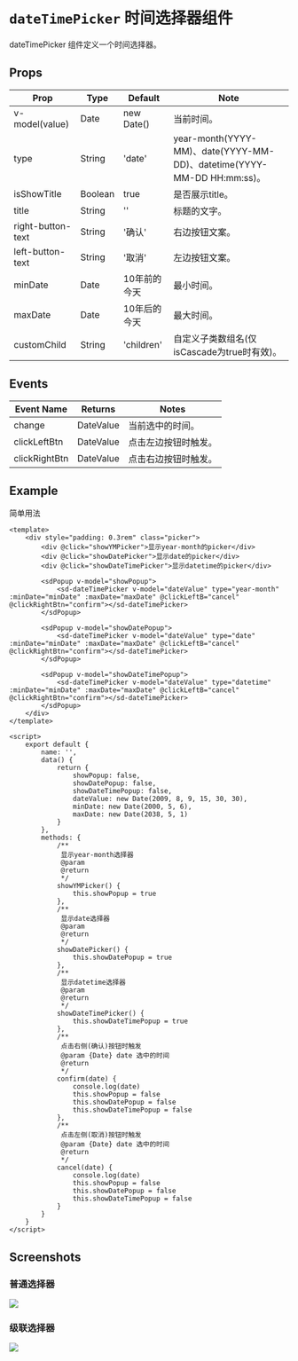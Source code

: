 # `dateTimePicker` 时间选择器组件
dateTimePicker 组件定义一个时间选择器。

## Props
| Prop | Type | Default | Note |
|---|---|---|---|
| v-model(value) | Date | new Date() | 当前时间。
| type | String | 'date' | year-month(YYYY-MM)、date(YYYY-MM-DD)、datetime(YYYY-MM-DD HH:mm:ss)。
| isShowTitle | Boolean | true | 是否展示title。
| title | String | '' | 标题的文字。
| right-button-text | String | '确认' | 右边按钮文案。
| left-button-text | String | '取消' | 左边按钮文案。
| minDate | Date | 10年前的今天 | 最小时间。
| maxDate | Date | 10年后的今天 | 最大时间。
| customChild | String | 'children' | 自定义子类数组名(仅isCascade为true时有效)。

## Events
| Event Name | Returns | Notes |
|---|---|---|
| change | DateValue | 当前选中的时间。
| clickLeftBtn | DateValue | 点击左边按钮时触发。
| clickRightBtn | DateValue | 点击右边按钮时触发。

<!--
## Methods
None.

## Static Props
None.

## Static Methods
None.
-->



## Example
简单用法

```
<template>
    <div style="padding: 0.3rem" class="picker">
        <div @click="showYMPicker">显示year-month的picker</div>
        <div @click="showDatePicker">显示date的picker</div>
        <div @click="showDateTimePicker">显示datetime的picker</div>

        <sdPopup v-model="showPopup">
            <sd-dateTimePicker v-model="dateValue" type="year-month" :minDate="minDate" :maxDate="maxDate" @clickLeftB="cancel" @clickRightBtn="confirm"></sd-dateTimePicker>
        </sdPopup>

        <sdPopup v-model="showDatePopup">
            <sd-dateTimePicker v-model="dateValue" type="date" :minDate="minDate" :maxDate="maxDate" @clickLeftB="cancel" @clickRightBtn="confirm"></sd-dateTimePicker>
        </sdPopup>

        <sdPopup v-model="showDateTimePopup">
            <sd-dateTimePicker v-model="dateValue" type="datetime" :minDate="minDate" :maxDate="maxDate" @clickLeftB="cancel" @clickRightBtn="confirm"></sd-dateTimePicker>
        </sdPopup>
    </div>
</template>

<script>
    export default {
        name: '',
        data() {
            return {
                showPopup: false,
                showDatePopup: false,
                showDateTimePopup: false,
                dateValue: new Date(2009, 8, 9, 15, 30, 30),
                minDate: new Date(2000, 5, 6),
                maxDate: new Date(2038, 5, 1)
            }
        },
        methods: {
            /**
             显示year-month选择器
             @param
             @return
             */
            showYMPicker() {
                this.showPopup = true
            },
            /**
             显示date选择器
             @param
             @return
             */
            showDatePicker() {
                this.showDatePopup = true
            },
            /**
             显示datetime选择器
             @param
             @return
             */
            showDateTimePicker() {
                this.showDateTimePopup = true
            },
            /**
             点击右侧(确认)按钮时触发
             @param {Date} date 选中的时间
             @return
             */
            confirm(date) {
                console.log(date)
                this.showPopup = false
                this.showDatePopup = false
                this.showDateTimePopup = false
            },
            /**
             点击左侧(取消)按钮时触发
             @param {Date} date 选中的时间
             @return
             */
            cancel(date) {
                console.log(date)
                this.showPopup = false
                this.showDatePopup = false
                this.showDateTimePopup = false
            }
        }
    }
</script>
```

## Screenshots
### 普通选择器
![](https://rightinhome.oss-cn-hangzhou.aliyuncs.com/jlbk_xcx/2020/08/07/1596770770530.gif)

### 级联选择器
![](https://rightinhome.oss-cn-hangzhou.aliyuncs.com/jlbk_xcx/2020/08/07/1596770998636.gif)

